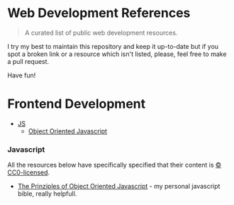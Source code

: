 # Web Development References


> A curated list of public web development resources.

I try my best to maintain this repository and keep it up-to-date but if you spot a broken link or a resource which isn't listed, please, feel free to make a pull request.

Have fun!

# Frontend Development

* [JS](#javascript)
  * [Object Oriented Javascript](#object-oriented-javascript)
  

### Javascript

All the resources below have specifically specified that their content is [:copyright: CC0-licensed](https://creativecommons.org/publicdomain/zero/1.0/).

* [The Prinziples of Object Oriented Javascript](file:///Users/daniel.hauchler/Desktop/The-Principles-of-Object-Oriented-JavaScript.pdf) - my personal javascript bible, really helpfull.
